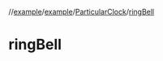 //[example](../../index.md)/[example](../index.md)/[ParticularClock](index.md)/[ringBell](ring-bell.md)



# ringBell  


